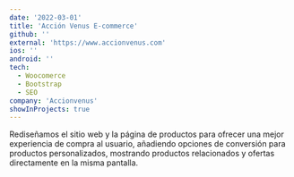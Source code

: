 ```yaml
---
date: '2022-03-01'
title: 'Acción Venus E-commerce'
github: ''
external: 'https://www.accionvenus.com'
ios: ''
android: ''
tech:
  - Woocomerce
  - Bootstrap
  - SEO
company: 'Accionvenus'
showInProjects: true
---
```


Rediseñamos el sitio web y la página de productos para ofrecer una mejor experiencia de compra al usuario, añadiendo opciones de conversión para productos personalizados, mostrando productos relacionados y ofertas directamente en la misma pantalla.
